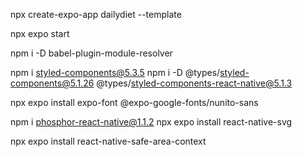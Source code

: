npx create-expo-app dailydiet --template

npx expo start

npm i -D babel-plugin-module-resolver

npm i styled-components@5.3.5
npm i -D @types/styled-components@5.1.26 @types/styled-components-react-native@5.1.3

npx expo install expo-font @expo-google-fonts/nunito-sans

npm i phosphor-react-native@1.1.2
npx expo install react-native-svg

npx expo install react-native-safe-area-context

